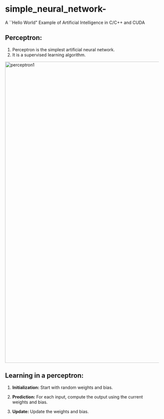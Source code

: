 # simple_neural_network-
A ``Hello World" Example of Artificial Intelligence in C/C++ and CUDA 

## Perceptron: 
1. Perceptron is the simplest artificial neural network.
2. It is a supervised learning algorithm.

<img width="988" alt="perceptron1" src="https://github.com/user-attachments/assets/ec26deb6-abd0-48ee-a61c-9a5d7e53c2e5" />

## Learning in a perceptron:
  
1. **Initialization:** Start with random weights and bias.

2. **Prediction:** For each input, compute the output using the current weights and bias.
3. **Update:** Update the weights and bias.
   
